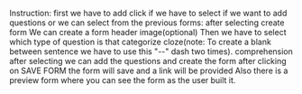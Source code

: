 Instruction:
first we have to add click if we have to select if we want to add questions or we can select from the previous forms:
after selecting create form
We can create a form
header image(optional)
Then we have to select which type of question is that
categorize
cloze(note: To create a blank between sentence we have to use this "--" dash two times).
comprehension
after selecting we can add the questions and create the form
after clicking on SAVE FORM the form will save and a link will be provided
Also there is a preview form where you can see the form as the user built it.
